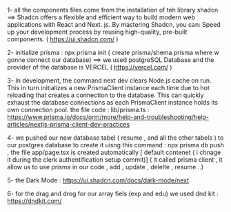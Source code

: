 1-
all the components files come from the installation of teh library shadcn
==> Shadcn offers a flexible and efficient way to build modern web applications with React and Next. js. By mastering Shadcn, you can: Speed up your development process by reusing high-quality, pre-built components.
( https://ui.shadcn.com/ )

2-
initialize prisma : npx prisma init  ( create prisma/shema.prisma where w gonne connect our database)
==> we used postgreSQL Database and the provider of the database is VERCEL ( https://vercel.com/ )

3-
In development, the command next dev clears Node.js cache on run. This in turn initializes a new PrismaClient instance each time due to hot reloading that creates a connection to the database. This can quickly exhaust the database connections as each PrismaClient instance holds its own connection pool.
the file code : lib/prisma.ts : https://www.prisma.io/docs/orm/more/help-and-troubleshooting/help-articles/nextjs-prisma-client-dev-practices


4-
we pushed our new database tabel ( resume , and all the other tabels ) to our postgres database to create it uisng this command : npx prisma db push   , 
the file app/page.tsx is created automatically [ default contenet ( i chnage it during the clerk authentification setup commit)]  ( it called prisma client , it allow us to use prisma in our code , add  , update , delelte , resume ..)


5-
the Dark Mode : https://ui.shadcn.com/docs/dark-mode/next


6-
for the drag and drog for our array fiels (exp and edu) we used dnd kit : https://dndkit.com/
